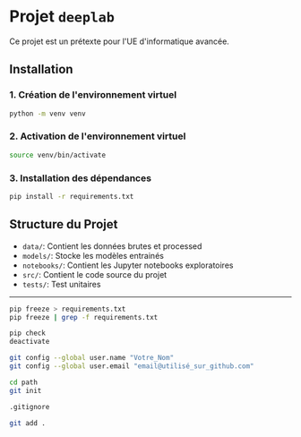 # Projet `deeplab`

Ce projet est un prétexte pour l'UE d'informatique avancée.

## Installation

### 1. Création de l'environnement virtuel

```bash
python -m venv venv
```

### 2. Activation de l'environnement virtuel

```bash
source venv/bin/activate
```

### 3. Installation des dépendances

```bash
pip install -r requirements.txt
```

## Structure du Projet

* `data/`: Contient les données brutes et processed
* `models/`: Stocke les modèles entrainés
* `notebooks/`: Contient les Jupyter notebooks exploratoires
* `src/`: Contient le code source du projet
* `tests/`: Test unitaires

---

```bash
pip freeze > requirements.txt
pip freeze | grep -f requirements.txt
```

```bash
pip check
deactivate
```

```bash
git config --global user.name "Votre_Nom"
git config --global user.email "email@utilisé_sur_github.com"

cd path
git init

.gitignore

git add .
```